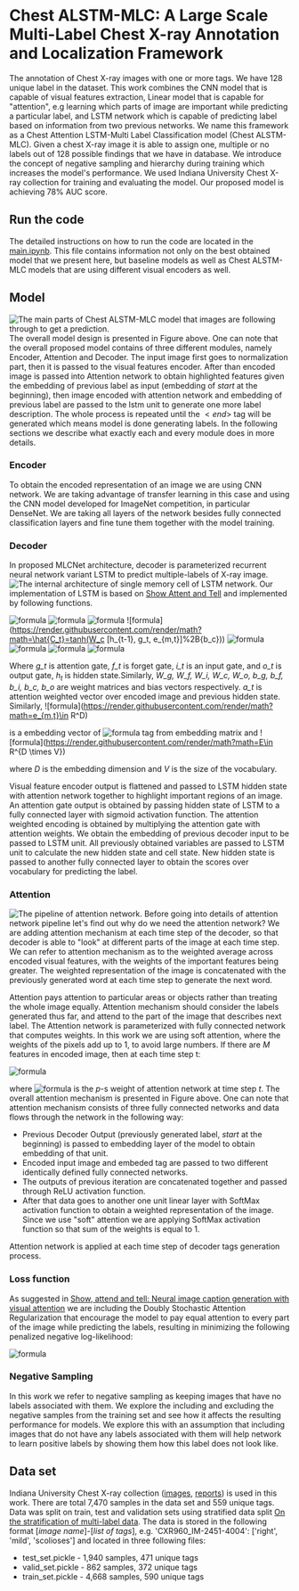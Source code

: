 # Chest ALSTM-MLC: A Large Scale Multi-Label Chest X-ray Annotation and Localization Framework

The annotation of Chest X-ray images with one or more tags. We have 128 unique label in the dataset. This work combines the CNN model that is capable of visual features extraction, Linear model that is capable for "attention", e.g learning which parts of image are important while predicting a particular label, and LSTM network which is capable of predicting label based on information from two previous networks. We name this framework as a Chest Attention LSTM-Multi Label Classification model (Chest ALSTM-MLC). Given a chest X-ray image it is able to assign one, multiple or no labels out of 128 possible findings that we have in database. We introduce the concept of negative sampling and hierarchy during training which increases the model's performance. We used Indiana University Chest X-ray collection for training and evaluating the model. Our proposed model is achieving 78\% AUC score. 

## Run the code
The detailed instructions on how to run the code are located in the [main.ipynb](https://github.com/RufinaMay/MedicalReports_v1/blob/master/main.py). This file contains information not only on the best obtained model that we present here, but baseline models as well as Chest ALSTM-MLC models that are using different visual encoders as well. 

## Model
![The main parts of Chest ALSTM-MLC model that images are following through to get a prediction.](https://github.com/RufinaMay/MedicalReports_v1/raw/master/model_diagrams/methodology_overall.png)
The overall model design is presented in Figure above. One can note that the overall proposed model contains of three different modules, namely Encoder, Attention and Decoder. The input image first goes to normalization part, then it is passed to the visual features encoder. After than encoded image is passed into Attention network to obtain highlighted features given the embedding of previous label as input (embedding of *start* at the beginning), then image encoded with attention network and embedding of previous label are passed to the lstm unit to generate one more label description. The whole process is repeated until the $<end>$ tag will be generated which means model is done generating labels. In the following sections we describe what exactly each and every module does in more details.
  ### Encoder
  To obtain the encoded representation of an image we are using CNN network. We are taking advantage of transfer learning in this case and using the CNN model developed for ImageNet competition, in particular DenseNet. We are taking all layers of the network besides fully connected classification layers and fine tune them together with the model training. 
  ### Decoder
  
  In proposed MLCNet architecture, decoder is parameterized recurrent neural network variant LSTM to predict  multiple-labels of X-ray image.
  ![The internal architecture of single memory cell of LSTM network.](https://github.com/RufinaMay/MedicalReports_v1/raw/master/model_diagrams/decoder.png)
  Our implementation of LSTM is based on  [Show Attent and Tell](https://arxiv.org/abs/1502.03044) and implemented by following functions.

![formula](https://render.githubusercontent.com/render/math?math=g_t=\sigma(W_g\cdot{a_t}%2B{b_g}))
![formula](https://render.githubusercontent.com/render/math?math=f_t=\sigma({W_f}[h_{t-1},g_t,e_{m,t}]%2B{b_f}))
![formula](https://render.githubusercontent.com/render/math?math=i_t=\sigma({W_i}[h_{t-1},g_t,e_{m,t}]%2B{b_i}))
![formula](https://render.githubusercontent.com/render/math?math=\hat{C_t}=tanh(W_c [h_{t-1}, g_t, e_{m,t}]%2B{b_c}))
![formula](https://render.githubusercontent.com/render/math?math=\hat{C_t}=f_t*C_{t-1}%2B{i_t}*\hat{C_t})
![formula](https://render.githubusercontent.com/render/math?math=o_t=\sigma(W_o{[h_{t-1},g_t,e_{m,t}]}%2B{b_o}))
![formula](https://render.githubusercontent.com/render/math?math=h_t=o_t*tanh(C_t))
![formula](https://render.githubusercontent.com/render/math?math=a_t=attention([encoder(image),h_{t-1}]))


Where *g_t* is attention gate, *f_t* is forget gate, *i_t* is an input gate, and *o_t* is output gate, $h_t$ is hidden state.Similarly, *W_g, W_f, W_i, W_c, W_o, b_g, b_f, b_i, b_c, b_o* are weight matrices and bias vectors respectively. *a_t* is attention weighted vector over encoded image and previous hidden state. Similarly,
![formula](https://render.githubusercontent.com/render/math?math=e_{m,t}\in R^D)

 is a embedding vector of ![formula](https://render.githubusercontent.com/render/math?math=m^{th}) tag from embedding matrix and
 ![formula](https://render.githubusercontent.com/render/math?math=E\in R^{D \times V})

 where *D* is the embedding dimension and *V* is the size of the vocabulary. 
 
 Visual feature encoder output is flattened and passed to LSTM hidden state with attention network together to highlight important regions of an image. An attention gate output is obtained by passing hidden state of LSTM to a fully connected layer with sigmoid activation function. The attention weighted encoding is obtained by multiplying the attention gate with attention weights. We obtain the embedding of previous decoder input to be passed to LSTM unit. All previously obtained variables are passed to LSTM unit to calculate the new hidden state and cell state. New hidden state is passed to another fully connected layer to obtain the scores over vocabulary for predicting the label.
  
  
### Attention
  ![The pipeline of attention network.](https://github.com/RufinaMay/MedicalReports_v1/raw/master/model_diagrams/attention.png)
Before going into details of attention network pipeline let's find out why do we need the attention network? We are adding attention mechanism at each time step of the decoder, so that decoder is able to "look" at different parts of the image at each time step. We can refer to attention mechanism as to the weighted average across encoded visual features, with the weights of the important features being greater. The weighted representation of the image is concatenated with the previously generated word at each time step to generate the next word. 

Attention pays attention to particular areas or objects rather than treating the whole image equally. Attention mechanism should consider the labels generated thus far, and attend to the part of the image that describes next label.
The Attention network is parameterized with fully connected network that computes weights. In this work we are using soft attention, where the weights of the pixels add up to 1, to avoid large numbers. If there are *M* features in encoded image, then at each time step t:

![formula](https://render.githubusercontent.com/render/math?math=\sum_{p=m}^{p=M}\alpha_{p,t}=1)

where ![formula](https://render.githubusercontent.com/render/math?math=\alpha_{p,t})
is the *p*-s weight of attention network at time step *t*. The overall attention mechanism is presented in Figure above. One can note that attention mechanism consists of three fully connected networks and data flows through the network in the following way: 

- Previous Decoder Output (previously generated label, *start* at the beginning) is passed to embedding layer of the model to obtain embedding of that unit.
- Encoded input image and embeded tag are passed to two different identically defined fully connected networks.
- The outputs of previous iteration are concatenated together and passed through ReLU activation function.
- After that data goes to another one unit linear layer with SoftMax activation function to obtain a weighted representation of the image. Since we use "soft" attention we are applying SoftMax activation function so that sum of the weights is equal to 1.

Attention network is applied at each time step of decoder tags generation process. 

### Loss function
As suggested in [Show, attend and tell: Neural image caption generation with visual attention](http://www.jmlr.org/proceedings/papers/v37/xuc15.pdf) we are including the Doubly Stochastic Attention Regularization that encourage the model to pay equal attention to every part of the image while predicting the labels, resulting in minimizing the following penalized negative log-likelihood: 

![formula](https://render.githubusercontent.com/render/math?math=loss=-log(p(y|x))+\lambda\sum_i^{L}(1-\sum_t^Ca_{ti})^2)

### Negative Sampling
In this work we refer to negative sampling as keeping images that have no labels associated with them. We explore the including and excluding the negative samples from the training set and see how it affects the resulting performance for models. We explore this with an assumption that including images that do not have any labels associated with them will help network to learn positive labels by showing them how this label does not look like. 

## Data set
Indiana University Chest X-ray collection ([images](https://openi.nlm.nih.gov/imgs/collections/NLMCXR_png.tgz), [reports](https://openi.nlm.nih.gov/imgs/collections/NLMCXR_reports.tgz)) is used in this work. There are total 7,470 samples in the data set and 559 unique tags. Data was split on train, test and validation sets using stratified data split [On the stratification of multi-label data](https://link.springer.com/chapter/10.1007/978-3-642-23808-6_10). The data is stored in the following format [*image name*]-[*list of tags*], e.g. 'CXR960_IM-2451-4004': ['right', 'mild', 'scolioses'] and located in three following files:
- test_set.pickle - 1,940 samples, 471 unique tags
- valid_set.pickle - 862 samples, 372 unique tags
- train_set.pickle - 4,668 samples, 590 unique tags
